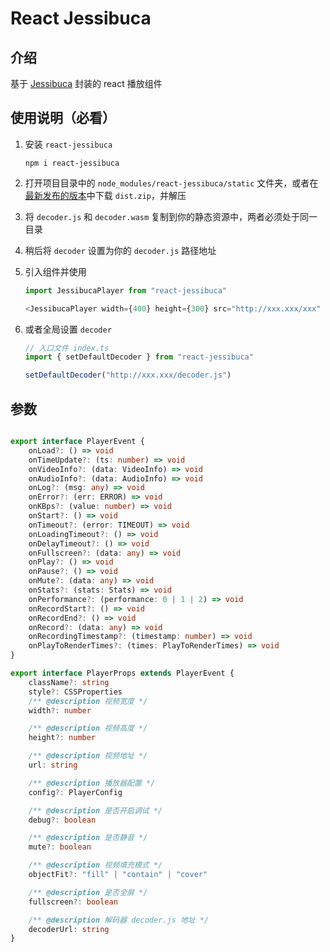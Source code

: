 # React Jessibuca

## 介绍

基于 [Jessibuca](https://github.com/langhuihui/jessibuca) 封装的 react 播放组件

## 使用说明（必看）

1. 安装 `react-jessibuca`

    ```shell
    npm i react-jessibuca
    ```

2. 打开项目目录中的 `node_modules/react-jessibuca/static` 文件夹，或者在[最新发布的版本](https://github.com/langhuihui/jessibuca/releases)中下载 `dist.zip`，并解压
3. 将 `decoder.js` 和 `decoder.wasm` 复制到你的静态资源中，两者必须处于同一目录
4. 稍后将 `decoder` 设置为你的 `decoder.js` 路径地址
5. 引入组件并使用

    ```typescript
    import JessibucaPlayer from "react-jessibuca"

    <JessibucaPlayer width={400} height={300} src="http://xxx.xxx/xxx" decoder="http://xxx.xxx/decoder.js" />
    ```

6. 或者全局设置 `decoder`

    ```typescript
    // 入口文件 index.ts
    import { setDefaultDecoder } from "react-jessibuca"

    setDefaultDecoder("http://xxx.xxx/decoder.js")

    ```

## 参数

```typescript

export interface PlayerEvent {
    onLoad?: () => void
    onTimeUpdate?: (ts: number) => void
    onVideoInfo?: (data: VideoInfo) => void
    onAudioInfo?: (data: AudioInfo) => void
    onLog?: (msg: any) => void
    onError?: (err: ERROR) => void
    onKBps?: (value: number) => void
    onStart?: () => void
    onTimeout?: (error: TIMEOUT) => void
    onLoadingTimeout?: () => void
    onDelayTimeout?: () => void
    onFullscreen?: (data: any) => void
    onPlay?: () => void
    onPause?: () => void
    onMute?: (data: any) => void
    onStats?: (stats: Stats) => void
    onPerformance?: (performance: 0 | 1 | 2) => void
    onRecordStart?: () => void
    onRecordEnd?: () => void
    onRecord?: (data: any) => void
    onRecordingTimestamp?: (timestamp: number) => void
    onPlayToRenderTimes?: (times: PlayToRenderTimes) => void
}

export interface PlayerProps extends PlayerEvent {
    className?: string
    style?: CSSProperties
    /** @description 视频宽度 */
    width?: number

    /** @description 视频高度 */
    height?: number

    /** @description 视频地址 */
    url: string

    /** @description 播放器配置 */
    config?: PlayerConfig

    /** @description 是否开启调试 */
    debug?: boolean

    /** @description 是否静音 */
    mute?: boolean

    /** @description 视频填充模式 */
    objectFit?: "fill" | "contain" | "cover"

    /** @description 是否全屏 */
    fullscreen?: boolean

    /** @description 解码器 decoder.js 地址 */
    decoderUrl: string
}
```
